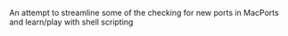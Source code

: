 An attempt to streamline some of the checking for new ports in MacPorts and learn/play with shell scripting